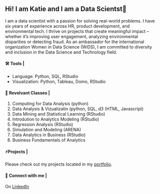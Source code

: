 ## Hi! I am Katie and I am a Data Scientst👋

<!--
**katiecolasonox/katiecolasonox** is a ✨ _special_ ✨ repository because its `README.md` (this file) appears on your GitHub profile.

Here are some ideas to get you started:

- 🔭 I’m currently working on ...
- 🌱 I’m currently learning ...
- 👯 I’m looking to collaborate on ...
- 🤔 I’m looking for help with ...
- 💬 Ask me about ...
- 📫 How to reach me: ...
- 😄 Pronouns: ...
- ⚡ Fun fact: ...
-->

I am a data scientist with a passion for solving real-world problems. I have six years of experience across HR, product development, and environmental tech. I thrive on projects that create meaningful impact – whether it’s improving user engagement, analyzing environmental disparities or detecting fraud. As an ambassador for the international
organization Women in Data Science (WiDS), I am committed to diversity and inclusion in the Data Science and Technology field.

#### 🛠️ Tools |
- Language: Python, SQL, RStudio
- Visualization: Python, Tableau, Domo, RStudio

#### 🔭 Revelvant Classes |
1. Computing for Data Analysis (python)
2. Data Analysis & Vizualizatin (python, SQL, d3 (HTML, Javascript)
3. Data Mining and Statistical Learning (RStudio)
4. Introdution to Analytics Modeling (RStudio)
5. Regression Analysis (RStudio)
6. Simulation and Modeling (ARENA)
7. Data Analytics in Business (RStudio)
8. Business Fundamentals of Analytics 

#### ⚡Projects |
Please check out my projects located in my [portfolio](https://github.com/katiecolasonox/Portfolio).

#### 👯 Connect with me |
On [LinkedIn](https://www.linkedin.com/in/katie-colasono)

